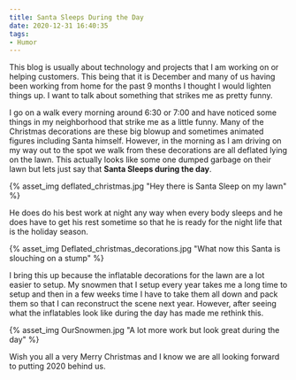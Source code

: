```yaml
---
title: Santa Sleeps During the Day
date: 2020-12-31 16:40:35
tags:
- Humor
---
```

This blog is usually about technology and projects that I am working on or helping customers. This being that it is December and many of us having been working from home for the past 9 months I thought I would lighten things up. I want to talk about something that  strikes me as pretty funny.

I go on a walk every morning around 6:30 or 7:00 and have noticed some things in my neighborhood that strike me as a little funny.  Many of the Christmas decorations are these big blowup and sometimes animated figures including Santa himself.  However, in the morning as I am driving on my way out to the spot we walk from these decorations are all deflated lying on the lawn. This actually looks like some one dumped garbage on their lawn but lets just say that **Santa Sleeps during the day**.

{% asset_img deflated_christmas.jpg "Hey there is Santa Sleep on my lawn" %}

He does do his best work at night any way when every body sleeps and he does have to get his rest sometime so that he is ready for the night life that is the holiday season. 

{% asset_img Deflated_christmas_decorations.jpg "What now this Santa is slouching on a stump" %}

I bring this up because the inflatable decorations for the lawn are a lot easier to setup.  My snowmen that I setup every year takes me a long time to setup and then in a few weeks time I have to take them all down and pack them so that I can reconstruct the scene next year.  However, after seeing what the inflatables look like during the day has made me rethink this. 

{% asset_img OurSnowmen.jpg "A lot more work but look great during the day" %}

Wish you all a very Merry Christmas and I know we are all looking forward to putting 2020 behind us.